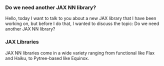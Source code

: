 ### Do we need another JAX NN library?

Hello, today I want to talk to you about a new JAX library that I have been working on, but before I do that, I wanted to discuss the topic: Do we need another JAX NN library?

### JAX Libraries

JAX NN libraries come in a wide variety ranging from functional like Flax and Haiku, to Pytree-based like Equinox.